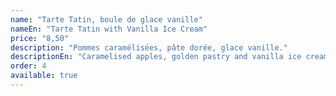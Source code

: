 ```yaml
---
name: "Tarte Tatin, boule de glace vanille"
nameEn: "Tarte Tatin with Vanilla Ice Cream"
price: "8,50"
description: "Pommes caramélisées, pâte dorée, glace vanille."
descriptionEn: "Caramelised apples, golden pastry and vanilla ice cream."
order: 4
available: true
---
```

